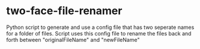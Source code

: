 # two-face-file-renamer
Python script to generate and use a config file that has two seperate names for a folder of files. Script uses this config file to rename the files back and forth between "originalFileName" and "newFileName"
